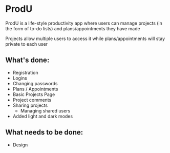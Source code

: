 # ProdU
ProdU is a life-style productivity app where users can manage
projects (in the form of to-do lists) and plans/appointments they have made

Projects allow multiple users to access it while plans/appointments will stay private to each user

## What's done:
- Registration
- Logins
- Changing passwords
- Plans / Appointments
- Basic Projects Page
- Project comments
- Sharing projects
    - Managing shared users
- Added light and dark modes

## What needs to be done:
- Design